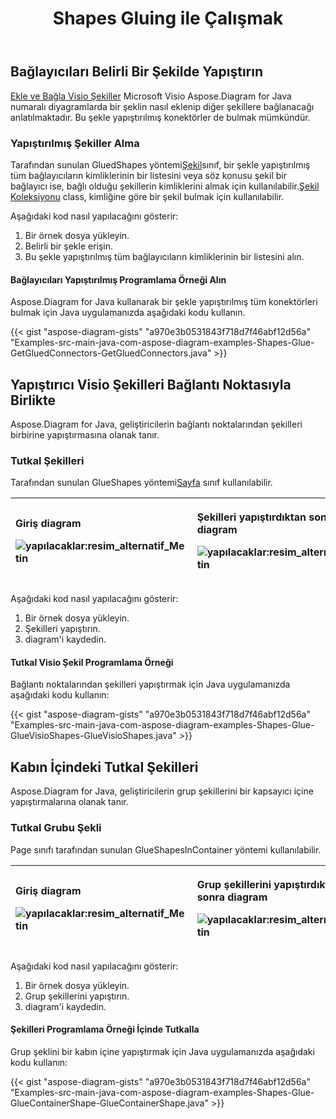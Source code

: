﻿---
title: Shapes Gluing ile Çalışmak
type: docs
weight: 10
url: /tr/java/working-with-shapes-gluing/
---
## **Bağlayıcıları Belirli Bir Şekilde Yapıştırın**
[Ekle ve Bağla Visio Şekiller](/diagram/tr/java/add-and-connect-visio-shapes/) Microsoft Visio Aspose.Diagram for Java numaralı diyagramlarda bir şeklin nasıl eklenip diğer şekillere bağlanacağı anlatılmaktadır. Bu şekle yapıştırılmış konektörler de bulmak mümkündür.
### **Yapıştırılmış Şekiller Alma**
 Tarafından sunulan GluedShapes yöntemi[Şekil](https://reference.aspose.com/diagram/java/com.aspose.diagram/shape)sınıf, bir şekle yapıştırılmış tüm bağlayıcıların kimliklerinin bir listesini veya söz konusu şekil bir bağlayıcı ise, bağlı olduğu şekillerin kimliklerini almak için kullanılabilir.[Şekil Koleksiyonu](http://www.aspose.com/api/java/diagram/com.aspose.diagram/classes/shapecollection) class, kimliğine göre bir şekil bulmak için kullanılabilir.

Aşağıdaki kod nasıl yapılacağını gösterir:

1. Bir örnek dosya yükleyin.
1. Belirli bir şekle erişin.
1. Bu şekle yapıştırılmış tüm bağlayıcıların kimliklerinin bir listesini alın.
#### **Bağlayıcıları Yapıştırılmış Programlama Örneği Alın**
Aspose.Diagram for Java kullanarak bir şekle yapıştırılmış tüm konektörleri bulmak için Java uygulamanızda aşağıdaki kodu kullanın.

{{< gist "aspose-diagram-gists" "a970e3b0531843f718d7f46abf12d56a" "Examples-src-main-java-com-aspose-diagram-examples-Shapes-Glue-GetGluedConnectors-GetGluedConnectors.java" >}}
## **Yapıştırıcı Visio Şekilleri Bağlantı Noktasıyla Birlikte**
Aspose.Diagram for Java, geliştiricilerin bağlantı noktalarından şekilleri birbirine yapıştırmasına olanak tanır.
### **Tutkal Şekilleri**
 Tarafından sunulan GlueShapes yöntemi[Sayfa](https://reference.aspose.com/diagram/java/com.aspose.diagram/page) sınıf kullanılabilir.

|<p>**Giriş diagram** </p><p>![yapılacaklar:resim_alternatif_Metin](http://i.imgur.com/Z69f4hg.png)</p>|<p>**Şekilleri yapıştırdıktan sonra diagram** </p><p>![yapılacaklar:resim_alternatif_Metin](http://i.imgur.com/5TJpDwc.png)</p>|
|:- |:- |
Aşağıdaki kod nasıl yapılacağını gösterir:

1. Bir örnek dosya yükleyin.
1. Şekilleri yapıştırın.
1. diagram'i kaydedin.
#### **Tutkal Visio Şekil Programlama Örneği**
Bağlantı noktalarından şekilleri yapıştırmak için Java uygulamanızda aşağıdaki kodu kullanın:

{{< gist "aspose-diagram-gists" "a970e3b0531843f718d7f46abf12d56a" "Examples-src-main-java-com-aspose-diagram-examples-Shapes-Glue-GlueVisioShapes-GlueVisioShapes.java" >}}
## **Kabın İçindeki Tutkal Şekilleri**
Aspose.Diagram for Java, geliştiricilerin grup şekillerini bir kapsayıcı içine yapıştırmalarına olanak tanır.
### **Tutkal Grubu Şekli**
Page sınıfı tarafından sunulan GlueShapesInContainer yöntemi kullanılabilir.

|<p>**Giriş diagram** </p><p>![yapılacaklar:resim_alternatif_Metin](http://i.imgur.com/HRRzIEh.png)</p>|<p>**Grup şekillerini yapıştırdıktan sonra diagram** </p><p>![yapılacaklar:resim_alternatif_Metin](http://i.imgur.com/YxCiOgU.png)</p>|
|:- |:- |
Aşağıdaki kod nasıl yapılacağını gösterir:

1. Bir örnek dosya yükleyin.
1. Grup şekillerini yapıştırın.
1. diagram'i kaydedin.
#### **Şekilleri Programlama Örneği İçinde Tutkalla**
Grup şeklini bir kabın içine yapıştırmak için Java uygulamanızda aşağıdaki kodu kullanın:

{{< gist "aspose-diagram-gists" "a970e3b0531843f718d7f46abf12d56a" "Examples-src-main-java-com-aspose-diagram-examples-Shapes-Glue-GlueContainerShape-GlueContainerShape.java" >}}
